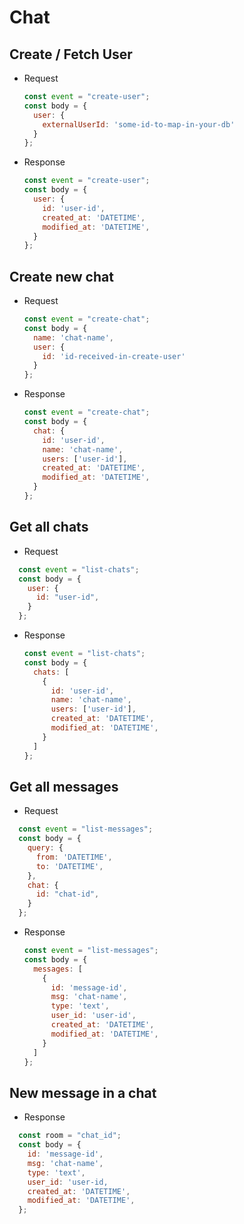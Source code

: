 # Chat

## Create / Fetch User

- Request

  ```js
  const event = "create-user";
  const body = {
    user: {
      externalUserId: 'some-id-to-map-in-your-db'
    }
  };
  ```

- Response

  ```js
  const event = "create-user";
  const body = {
    user: {
      id: 'user-id',
      created_at: 'DATETIME',
      modified_at: 'DATETIME',
    }
  };
  ```

## Create new chat

- Request

  ```js
  const event = "create-chat";
  const body = {
    name: 'chat-name',
    user: {
      id: 'id-received-in-create-user'
    }
  };
  ```

- Response

  ```js
  const event = "create-chat";
  const body = {
    chat: {
      id: 'user-id',
      name: 'chat-name',
      users: ['user-id'],
      created_at: 'DATETIME',
      modified_at: 'DATETIME',
    }
  };
  ```

## Get all chats

- Request

```js
  const event = "list-chats";
  const body = {
    user: {
      id: "user-id",
    }
  };
```

- Response

  ```js
  const event = "list-chats";
  const body = {
    chats: [
      {
        id: 'user-id',
        name: 'chat-name',
        users: ['user-id'],
        created_at: 'DATETIME',
        modified_at: 'DATETIME',
      }
    ]
  };
  ```

## Get all messages

- Request

```js
  const event = "list-messages";
  const body = {
    query: {
      from: 'DATETIME',
      to: 'DATETIME',
    },
    chat: {
      id: "chat-id",
    }
  };
```

- Response

  ```js
  const event = "list-messages";
  const body = {
    messages: [
      {
        id: 'message-id',
        msg: 'chat-name',
        type: 'text',
        user_id: 'user-id',
        created_at: 'DATETIME',
        modified_at: 'DATETIME',
      }
    ]
  };
  ```

## New message in a chat

- Response

```js
  const room = "chat_id";
  const body = {
    id: 'message-id',
    msg: 'chat-name',
    type: 'text',
    user_id: 'user-id,
    created_at: 'DATETIME',
    modified_at: 'DATETIME',
  };
```
